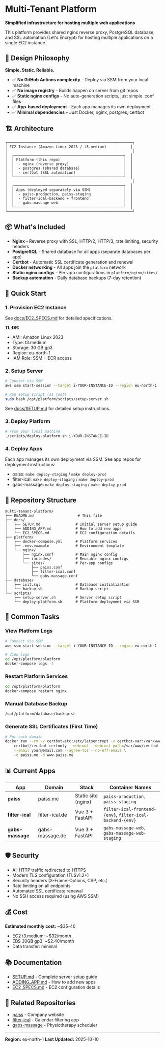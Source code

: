 # Multi-Tenant Platform

**Simplified infrastructure for hosting multiple web applications**

This platform provides shared nginx reverse proxy, PostgreSQL database, and SSL automation (Let's Encrypt) for hosting multiple applications on a single EC2 instance.

## 🎯 Design Philosophy

**Simple. Static. Reliable.**

- ✅ **No GitHub Actions complexity** - Deploy via SSM from your local machine
- ✅ **No image registry** - Builds happen on server from git repos
- ✅ **Static nginx configs** - No auto-generation scripts, just simple .conf files
- ✅ **App-based deployment** - Each app manages its own deployment
- ✅ **Minimal dependencies** - Just Docker, nginx, postgres, certbot

## 🏗️ Architecture

```
┌─────────────────────────────────────────────────────────┐
│ EC2 Instance (Amazon Linux 2023 / t3.medium)           │
│                                                         │
│  ┌──────────────────────────────────────────────────┐  │
│  │ Platform (this repo)                             │  │
│  │  - nginx (reverse proxy)                         │  │
│  │  - postgres (shared database)                    │  │
│  │  - certbot (SSL automation)                      │  │
│  └──────────────────────────────────────────────────┘  │
│                                                         │
│  ┌──────────────────────────────────────────────────┐  │
│  │ Apps (deployed separately via SSM)               │  │
│  │  - paiss-production, paiss-staging               │  │
│  │  - filter-ical-backend + frontend                │  │
│  │  - gabs-massage-web                              │  │
│  └──────────────────────────────────────────────────┘  │
└─────────────────────────────────────────────────────────┘
```

## 📦 What's Included

- **Nginx** - Reverse proxy with SSL, HTTP/2, HTTP/3, rate limiting, security headers
- **PostgreSQL** - Shared database for all apps (separate databases per app)
- **Certbot** - Automatic SSL certificate generation and renewal
- **Docker networking** - All apps join the `platform` network
- **Static nginx configs** - Per-app configurations in `platform/nginx/sites/`
- **Backup automation** - Daily database backups (7-day retention)

## 🚀 Quick Start

### 1. Provision EC2 Instance

See [docs/EC2_SPECS.md](docs/EC2_SPECS.md) for detailed specifications.

**TL;DR:**
- AMI: Amazon Linux 2023
- Type: t3.medium
- Storage: 30 GB gp3
- Region: eu-north-1
- IAM Role: SSM + ECR access

### 2. Setup Server

```bash
# Connect via SSM
aws ssm start-session --target i-YOUR-INSTANCE-ID --region eu-north-1

# Run setup script (as root)
sudo bash /opt/platform/scripts/setup-server.sh
```

See [docs/SETUP.md](docs/SETUP.md) for detailed setup instructions.

### 3. Deploy Platform

```bash
# From your local machine
./scripts/deploy-platform.sh i-YOUR-INSTANCE-ID
```

### 4. Deploy Apps

Each app manages its own deployment via SSM. See app repos for deployment instructions:
- paiss: `make deploy-staging` / `make deploy-prod`
- filter-ical: `make deploy-staging` / `make deploy-prod`
- gabs-massage: `make deploy-staging` / `make deploy-prod`

## 📁 Repository Structure

```
multi-tenant-platform/
├── README.md                    # This file
├── docs/
│   ├── SETUP.md                # Initial server setup guide
│   ├── ADDING_APP.md           # How to add new apps
│   └── EC2_SPECS.md            # EC2 configuration details
├── platform/
│   ├── docker-compose.yml      # Platform services
│   ├── .env.example            # Environment template
│   └── nginx/
│       ├── nginx.conf          # Main nginx config
│       ├── includes/           # Reusable nginx configs
│       └── sites/              # Per-app configs
│           ├── paiss.conf
│           ├── filter-ical.conf
│           └── gabs-massage.conf
├── database/
│   ├── init.sql                # Database initialization
│   └── backup.sh               # Backup script
└── scripts/
    ├── setup-server.sh         # Server setup script
    └── deploy-platform.sh      # Platform deployment via SSM
```

## 🔧 Common Tasks

### View Platform Logs

```bash
# Connect via SSM
aws ssm start-session --target i-YOUR-INSTANCE-ID --region eu-north-1

# View logs
cd /opt/platform/platform
docker-compose logs -f
```

### Restart Platform Services

```bash
cd /opt/platform/platform
docker-compose restart nginx
```

### Manual Database Backup

```bash
/opt/platform/database/backup.sh
```

### Generate SSL Certificates (First Time)

```bash
# For each domain
docker run --rm -v certbot-etc:/etc/letsencrypt -v certbot-var:/var/www/certbot \
    certbot/certbot certonly --webroot --webroot-path=/var/www/certbot \
    --email your@email.com --agree-tos --no-eff-email \
    -d paiss.me -d www.paiss.me
```

## 📊 Current Apps

| App | Domain | Stack | Container Names |
|-----|--------|-------|----------------|
| **paiss** | paiss.me | Static site (nginx) | `paiss-production`, `paiss-staging` |
| **filter-ical** | filter-ical.de | Vue 3 + FastAPI | `filter-ical-frontend-{env}`, `filter-ical-backend-{env}` |
| **gabs-massage** | gabs-massage.de | Vue 3 + FastAPI | `gabs-massage-web`, `gabs-massage-web-staging` |

## 🛡️ Security

- All HTTP traffic redirected to HTTPS
- Modern TLS configuration (TLSv1.2+)
- Security headers (X-Frame-Options, CSP, etc.)
- Rate limiting on all endpoints
- Automated SSL certificate renewal
- No SSH access required (using AWS SSM)

## 💰 Cost

**Estimated monthly cost:** ~$35-40
- EC2 t3.medium: ~$32/month
- EBS 30GB gp3: ~$2.40/month
- Data transfer: minimal

## 📚 Documentation

- [SETUP.md](docs/SETUP.md) - Complete server setup guide
- [ADDING_APP.md](docs/ADDING_APP.md) - How to add new apps
- [EC2_SPECS.md](docs/EC2_SPECS.md) - EC2 configuration details

## 🔗 Related Repositories

- [paiss](https://github.com/duersjefen/paiss) - Company website
- [filter-ical](https://github.com/duersjefen/filter-ical) - Calendar filtering app
- [gabs-massage](https://github.com/duersjefen/physiotherapy-scheduler) - Physiotherapy scheduler

---

**Region:** eu-north-1
**Last Updated:** 2025-10-10
